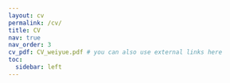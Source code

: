 ```yaml
---
layout: cv
permalink: /cv/
title: CV
nav: true
nav_order: 3
cv_pdf: CV_weiyue.pdf # you can also use external links here
toc:
  sidebar: left
---
```

